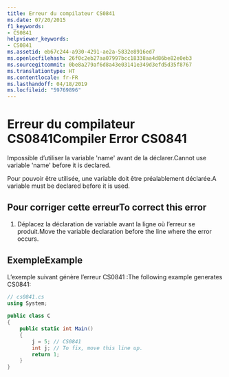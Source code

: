 ```yaml
---
title: Erreur du compilateur CS0841
ms.date: 07/20/2015
f1_keywords:
- CS0841
helpviewer_keywords:
- CS0841
ms.assetid: eb67c244-a930-4291-ae2a-5832e8916ed7
ms.openlocfilehash: 26f0c2eb27aa07997bcc18338aa4d86be82e0eb3
ms.sourcegitcommit: 0be8a279af6d8a43e03141e349d3efd5d35f8767
ms.translationtype: HT
ms.contentlocale: fr-FR
ms.lasthandoff: 04/18/2019
ms.locfileid: "59769896"
---
```

# <a name="compiler-error-cs0841"></a><span data-ttu-id="9bb47-102">Erreur du compilateur CS0841</span><span class="sxs-lookup"><span data-stu-id="9bb47-102">Compiler Error CS0841</span></span>
<span data-ttu-id="9bb47-103">Impossible d’utiliser la variable 'name' avant de la déclarer.</span><span class="sxs-lookup"><span data-stu-id="9bb47-103">Cannot use variable 'name' before it is declared.</span></span>  
  
 <span data-ttu-id="9bb47-104">Pour pouvoir être utilisée, une variable doit être préalablement déclarée.</span><span class="sxs-lookup"><span data-stu-id="9bb47-104">A variable must be declared before it is used.</span></span>  
  
## <a name="to-correct-this-error"></a><span data-ttu-id="9bb47-105">Pour corriger cette erreur</span><span class="sxs-lookup"><span data-stu-id="9bb47-105">To correct this error</span></span>  
  
1. <span data-ttu-id="9bb47-106">Déplacez la déclaration de variable avant la ligne où l’erreur se produit.</span><span class="sxs-lookup"><span data-stu-id="9bb47-106">Move the variable declaration before the line where the error occurs.</span></span>  
  
## <a name="example"></a><span data-ttu-id="9bb47-107">Exemple</span><span class="sxs-lookup"><span data-stu-id="9bb47-107">Example</span></span>  
 <span data-ttu-id="9bb47-108">L’exemple suivant génère l’erreur CS0841 :</span><span class="sxs-lookup"><span data-stu-id="9bb47-108">The following example generates CS0841:</span></span>  
  
```csharp  
// cs0841.cs  
using System;  
  
public class C  
{  
    public static int Main()  
    {  
        j = 5; // CS0841  
        int j; // To fix, move this line up.  
        return 1;  
    }  
}  
```

